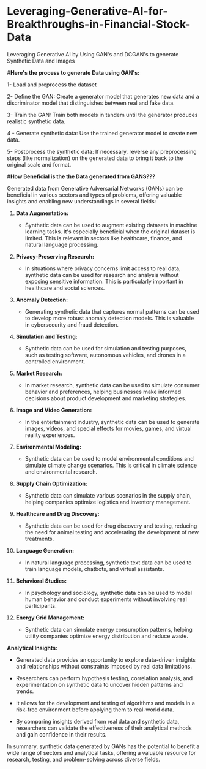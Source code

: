 # Leveraging-Generative-AI-for-Breakthroughs-in-Financial-Stock-Data
Leveraging Generative AI by Using GAN's and DCGAN's to generate Synthetic Data and Images

#**Here's the process to generate Data using GAN's:**

1- Load and preprocess the dataset

2- Define the GAN: Create a generator model that generates new data and a discriminator model that distinguishes between real and fake data.

3- Train the GAN: Train both models in tandem until the generator produces realistic synthetic data.

4 - Generate synthetic data: Use the trained generator model to create new data.

5- Postprocess the synthetic data: If necessary, reverse any preprocessing steps (like normalization) on the generated data to bring it back to the original scale and format.

#**How Beneficial is the the Data generated from GANS???**


Generated data from Generative Adversarial Networks (GANs) can be beneficial in various sectors and types of problems, offering valuable insights and enabling new understandings in several fields:

1. **Data Augmentation:**
   - Synthetic data can be used to augment existing datasets in machine learning tasks. It's especially beneficial when the original dataset is limited. This is relevant in sectors like healthcare, finance, and natural language processing.

2. **Privacy-Preserving Research:**
   - In situations where privacy concerns limit access to real data, synthetic data can be used for research and analysis without exposing sensitive information. This is particularly important in healthcare and social sciences.

3. **Anomaly Detection:**
   - Generating synthetic data that captures normal patterns can be used to develop more robust anomaly detection models. This is valuable in cybersecurity and fraud detection.

4. **Simulation and Testing:**
   - Synthetic data can be used for simulation and testing purposes, such as testing software, autonomous vehicles, and drones in a controlled environment.

5. **Market Research:**
   - In market research, synthetic data can be used to simulate consumer behavior and preferences, helping businesses make informed decisions about product development and marketing strategies.

6. **Image and Video Generation:**
   - In the entertainment industry, synthetic data can be used to generate images, videos, and special effects for movies, games, and virtual reality experiences.

7. **Environmental Modeling:**
   - Synthetic data can be used to model environmental conditions and simulate climate change scenarios. This is critical in climate science and environmental research.

8. **Supply Chain Optimization:**
   - Synthetic data can simulate various scenarios in the supply chain, helping companies optimize logistics and inventory management.

9. **Healthcare and Drug Discovery:**
   - Synthetic data can be used for drug discovery and testing, reducing the need for animal testing and accelerating the development of new treatments.

10. **Language Generation:**
    - In natural language processing, synthetic text data can be used to train language models, chatbots, and virtual assistants.

11. **Behavioral Studies:**
    - In psychology and sociology, synthetic data can be used to model human behavior and conduct experiments without involving real participants.

12. **Energy Grid Management:**
    - Synthetic data can simulate energy consumption patterns, helping utility companies optimize energy distribution and reduce waste.


**Analytical Insights:**

- Generated data provides an opportunity to explore data-driven insights and relationships without constraints imposed by real data limitations.

- Researchers can perform hypothesis testing, correlation analysis, and experimentation on synthetic data to uncover hidden patterns and trends.

- It allows for the development and testing of algorithms and models in a risk-free environment before applying them to real-world data.

- By comparing insights derived from real data and synthetic data, researchers can validate the effectiveness of their analytical methods and gain confidence in their results.


In summary, synthetic data generated by GANs has the potential to benefit a wide range of sectors and analytical tasks, offering a valuable resource for research, testing, and problem-solving across diverse fields.
